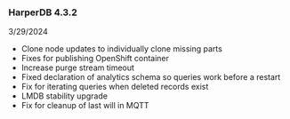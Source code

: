 ### HarperDB 4.3.2

3/29/2024

- Clone node updates to individually clone missing parts
- Fixes for publishing OpenShift container
- Increase purge stream timeout
- Fixed declaration of analytics schema so queries work before a restart
- Fix for iterating queries when deleted records exist
- LMDB stability upgrade
- Fix for cleanup of last will in MQTT
